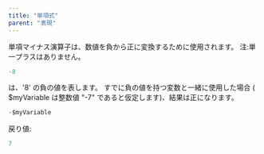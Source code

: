 ```yaml
---
title: "単項式"
parent: "表現"
---
```



単項マイナス演算子は、数値を負から正に変換するために使用されます。 注:単一プラスはありません。

```java
-8
```

は、'8' の負の値を表します。 すでに負の値を持つ変数と一緒に使用した場合 ( $myVariable は整数値 "-7" であると仮定します)、結果は正になります。

```java
-$myVariable
```

戻り値:

```java
7
```
